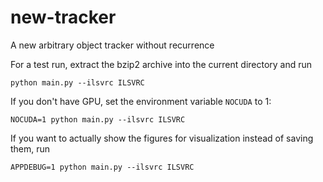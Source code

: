 # new-tracker
A new arbitrary object tracker without recurrence

For a test run, extract the bzip2 archive into the current directory and run
```
python main.py --ilsvrc ILSVRC
```

If you don't have GPU, set the environment variable `NOCUDA` to 1:
```
NOCUDA=1 python main.py --ilsvrc ILSVRC
```

If you want to actually show the figures for visualization instead of saving them, run
```
APPDEBUG=1 python main.py --ilsvrc ILSVRC
```
